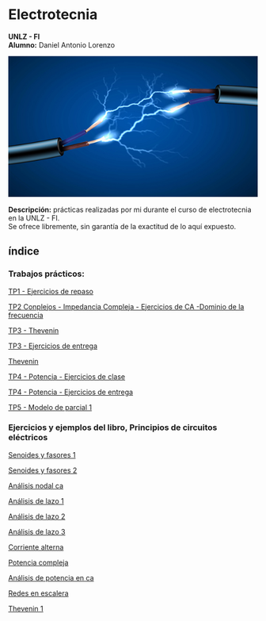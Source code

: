 # Electrotecnia
__UNLZ - FI__   
__Alumno:__ Daniel Antonio Lorenzo 

<img src="img/electro.jpg">

__Descripción:__ prácticas realizadas por mi durante el curso de electrotecnia en la UNLZ - FI.   
Se ofrece libremente, sin garantía de la exactitud de lo aquí expuesto.

## índice

### Trabajos prácticos:
[TP1 - Ejercicios de repaso](https://nbviewer.jupyter.org/github/daniel-lorenzo/Electrotecnia/blob/master/Ejercitacion/Ejercicio_repaso.ipynb)

[TP2 Conplejos - Impedancia Compleja - Ejercicios de CA -Dominio de la frecuencia](https://nbviewer.jupyter.org/github/daniel-lorenzo/Electrotecnia/blob/master/Ejercitacion/TP2.ipynb)

[TP3 - Thevenin](https://nbviewer.jupyter.org/github/daniel-lorenzo/Electrotecnia/blob/master/Ejercitacion/TP3.ipynb)

[TP3 - Ejercicios de entrega](https://nbviewer.jupyter.org/github/daniel-lorenzo/Electrotecnia/blob/master/Ejercitacion/TP3entrega.ipynb)

[Thevenin](https://nbviewer.jupyter.org/github/daniel-lorenzo/Electrotecnia/blob/master/Ejercitacion/Thevenin.ipynb)

[TP4 - Potencia - Ejercicios de clase](https://nbviewer.jupyter.org/github/daniel-lorenzo/Electrotecnia/blob/master/Ejercitacion/TP4.ipynb)

[TP4 - Potencia - Ejercicios de entrega](https://nbviewer.jupyter.org/github/daniel-lorenzo/Electrotecnia/blob/master/Ejercitacion/TP4entrega.ipynb)

[TP5 - Modelo de parcial 1](https://nbviewer.jupyter.org/github/daniel-lorenzo/Electrotecnia/blob/master/Ejercitacion/TP5.ipynb)

### Ejercicios y ejemplos del libro, Principios de circuitos eléctricos
[Senoides y fasores 1](https://nbviewer.jupyter.org/github/daniel-lorenzo/Electrotecnia/blob/master/Senoides_y_fasores1.ipynb)

[Senoides y fasores 2](https://nbviewer.jupyter.org/github/daniel-lorenzo/Electrotecnia/blob/master/Senoides_y_fasores2.ipynb)

[Análisis nodal ca](https://nbviewer.jupyter.org/github/daniel-lorenzo/Electrotecnia/blob/master/Analisis_Nodal_ca.ipynb)

[Análisis de lazo 1](https://nbviewer.jupyter.org/github/daniel-lorenzo/Electrotecnia/blob/master/Analisis_de_lazo1.ipynb)

[Análisis de lazo 2](https://nbviewer.jupyter.org/github/daniel-lorenzo/Electrotecnia/blob/master/Analisis_de_lazo2.ipynb)

[Análisis de lazo 3](https://nbviewer.jupyter.org/github/daniel-lorenzo/Electrotecnia/blob/master/Analisis_de_lazo3.ipynb)

[Corriente alterna](https://nbviewer.jupyter.org/github/daniel-lorenzo/Electrotecnia/blob/master/Corriente_alterna.ipynb)

[Potencia compleja](https://nbviewer.jupyter.org/github/daniel-lorenzo/Electrotecnia/blob/master/Potencia_Compleja.ipynb)

[Análisis de potencia en ca](https://nbviewer.jupyter.org/github/daniel-lorenzo/Electrotecnia/blob/master/Analisis%20de%20potencia%20de%20ca.ipynb)

[Redes en escalera](https://nbviewer.jupyter.org/github/daniel-lorenzo/Electrotecnia/blob/master/Redes%20en%20escalera.ipynb)

[Thevenin 1](https://nbviewer.jupyter.org/github/daniel-lorenzo/Electrotecnia/blob/master/Thevenin1.ipynb)